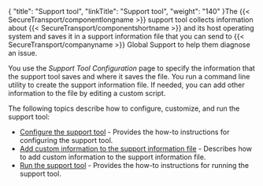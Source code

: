 {
    "title": "Support tool",
    "linkTitle": "Support tool",
    "weight": "140"
}The {{< SecureTransport/componentlongname  >}} support tool collects information about {{< SecureTransport/componentshortname  >}} and its host operating system and saves it in a support information file that you can send to {{< SecureTransport/companyname  >}} Global Support to help them diagnose an issue.

You use the *Support Tool Configuration* page to specify the information that the support tool saves and where it saves the file. You run a command line utility to create the support information file. If needed, you can add other information to the file by editing a custom script.

The following topics describe how to configure, customize, and run the support tool:

-   [Configure the support tool](t_st_configuresupporttool) - Provides the how-to instructions for configuring the support tool.
-   [Add custom information to the support information file](t_st_customizesupporttool) - Describes how to add custom information to the support information file.
-   [Run the support tool](t_st_runsupporttool) - Provides the how-to instructions for running the support tool.
